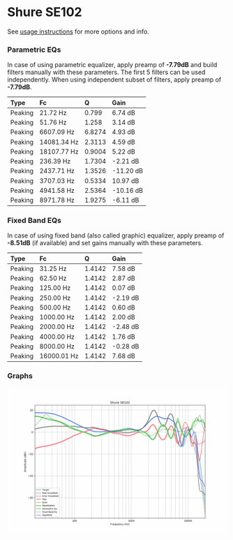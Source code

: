 # Shure SE102
See [usage instructions](https://github.com/jaakkopasanen/AutoEq#usage) for more options and info.

### Parametric EQs
In case of using parametric equalizer, apply preamp of **-7.79dB** and build filters manually
with these parameters. The first 5 filters can be used independently.
When using independent subset of filters, apply preamp of **-7.79dB**.

| Type    | Fc          |      Q | Gain      |
|:--------|:------------|:-------|:----------|
| Peaking | 21.72 Hz    | 0.799  | 6.74 dB   |
| Peaking | 51.76 Hz    | 1.258  | 3.14 dB   |
| Peaking | 6607.09 Hz  | 6.8274 | 4.93 dB   |
| Peaking | 14081.34 Hz | 2.3113 | 4.59 dB   |
| Peaking | 18107.77 Hz | 0.9004 | 5.22 dB   |
| Peaking | 236.39 Hz   | 1.7304 | -2.21 dB  |
| Peaking | 2437.71 Hz  | 1.3526 | -11.20 dB |
| Peaking | 3707.03 Hz  | 0.5334 | 10.97 dB  |
| Peaking | 4941.58 Hz  | 2.5364 | -10.16 dB |
| Peaking | 8971.78 Hz  | 1.9275 | -6.11 dB  |

### Fixed Band EQs
In case of using fixed band (also called graphic) equalizer, apply preamp of **-8.51dB**
(if available) and set gains manually with these parameters.

| Type    | Fc          |      Q | Gain     |
|:--------|:------------|:-------|:---------|
| Peaking | 31.25 Hz    | 1.4142 | 7.58 dB  |
| Peaking | 62.50 Hz    | 1.4142 | 2.87 dB  |
| Peaking | 125.00 Hz   | 1.4142 | 0.07 dB  |
| Peaking | 250.00 Hz   | 1.4142 | -2.19 dB |
| Peaking | 500.00 Hz   | 1.4142 | 0.60 dB  |
| Peaking | 1000.00 Hz  | 1.4142 | 2.00 dB  |
| Peaking | 2000.00 Hz  | 1.4142 | -2.48 dB |
| Peaking | 4000.00 Hz  | 1.4142 | 1.76 dB  |
| Peaking | 8000.00 Hz  | 1.4142 | -0.28 dB |
| Peaking | 16000.01 Hz | 1.4142 | 7.68 dB  |

### Graphs
![](./Shure%20SE102.png)